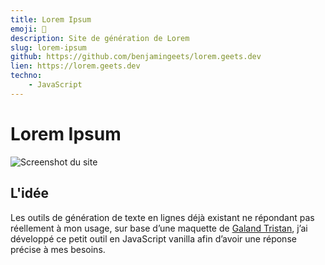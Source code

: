 ```yaml
---
title: Lorem Ipsum
emoji: 🔮
description: Site de génération de Lorem
slug: lorem-ipsum
github: https://github.com/benjamingeets/lorem.geets.dev
lien: https://lorem.geets.dev
techno:
    - JavaScript
---
```


# Lorem Ipsum

![Screenshot du site](/img/lorem.webp)

## L'idée

Les outils de génération de texte en lignes déjà existant ne répondant pas réellement à mon usage, sur base d’une maquette de [Galand Tristan](https://galandtristan.be/), j’ai développé ce petit outil en JavaScript vanilla afin d’avoir une réponse précise à mes besoins.

